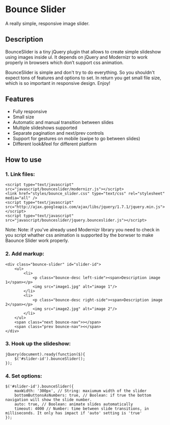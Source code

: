 Bounce Slider
=============

A really simple, responsive image slider.

Description
-----------

BounceSlider is a tiny jQuery plugin that allows to create simple slideshow using images inside ul. It depends on jQuery and Modernizr to work properly in browsers which don’t support css animation.

BounceSlider is simple and don't try to do everything. So you shouldn't expect tons of features and options to set. In return you get small file size, which is so important in responsive design. Enjoy!

Features
--------

* Fully responsive
* Small size
* Automatic and manual transition between slides
* Multiple slideshows supported
* Separate pagination and next/prev controls
* Support for gestures on mobile (swipe to go between slides)
* Different look&feel for different platform

How to use
----------

### 1. Link files:

    <script type="text/javascript" src="javascript/bounceslider/modernizr.js"></script>
    <link href="styles/bounce_slider.css" type="text/css" rel="stylesheet" media="all" />
    <script type="text/javascript" src="http://ajax.googleapis.com/ajax/libs/jquery/1.7.1/jquery.min.js"></script>
    <script type="text/javascript" src="javascript/bounceslider/jquery.bounceslider.js"></script>
    
Note: Note: if you've already used Modernizr library you need to check in you script whather css animation is supported by the borwser to make Baounce Slider work properly.

### 2. Add markup:

    <div class="bounce-slider" id="slider-id">
    	<ul>
    		<li>
    			<p class="bounce-desc left-side"><span>Description image 1</span></p>
    			<img src="image1.jpg" alt="image 1"/>
    		</li>
    		<li>
    			<p class="bounce-desc right-side"><span>Description image 2</span></p>
    			<img src="image2.jpg" alt="image 2"/>
    		</li>
    	</ul>
    	<span class="next bounce-nav">></span>	
    	<span class="prev bounce-nav"><</span>
    </div>
    
### 3. Hook up the slideshow:

    jQuery(document).ready(function($){
	    $('#slider-id').bounceSlider();
    });
    
### 4. Set options:

    $('#slider-id').bounceSlider({
    	maxWidth: '300px', // String: maxiumum width of the slider
    	bottomButtonsAsNumbers: true, // Boolean: if true the bottom navigation will show the slide number.
    	auto: true, // Boolean: animate slides automatically 	
    	timeout: 4000 // Number: time between slide transitions, in milliseconds. It only has impact if 'auto' setting is 'true'
    });



